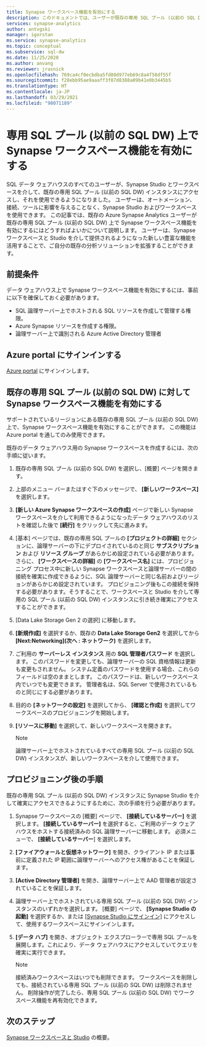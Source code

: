 ```yaml
---
title: Synapse ワークスペース機能を有効にする
description: このドキュメントでは、ユーザーが既存の専用 SQL プール (以前の SQL DW) 上で Synapse ワークスペース機能を有効にするにはどうすればよいかについて説明します。
services: synapse-analytics
author: antvgski
manager: igorstan
ms.service: synapse-analytics
ms.topic: conceptual
ms.subservice: sql-dw
ms.date: 11/25/2020
ms.author: anvang
ms.reviewer: jrasnick
ms.openlocfilehash: 769ca4cf0ecbdba5fd80d977eb69c8a4f58df55f
ms.sourcegitcommit: f28ebb95ae9aaaff3f87d8388a09b41e0b3445b5
ms.translationtype: HT
ms.contentlocale: ja-JP
ms.lasthandoff: 03/29/2021
ms.locfileid: "98071189"
---
```

# <a name="enabling-synapse-workspace-features-for-a-dedicated-sql-pool-formerly-sql-dw"></a>専用 SQL プール (以前の SQL DW) 上で Synapse ワークスペース機能を有効にする

SQL データ ウェアハウスのすべてのユーザーが、Synapse Studio とワークスペースを介して、既存の専用 SQL プール (以前の SQL DW) インスタンスにアクセスし、それを使用できるようになりました。 ユーザーは、オートメーション、接続、ツールに影響を与えることなく、Synapse Studio およびワークスペースを使用できます。 この記事では、既存の Azure Synapse Analytics ユーザーが既存の専用 SQL プール (以前の SQL DW) 上で Synapse ワークスペース機能を有効にするにはどうすればよいかについて説明します。 ユーザーは、Synapse ワークスペースと Studio を介して提供されるようになった新しい豊富な機能を活用することで、ご自分の既存の分析ソリューションを拡張することができます。   

## <a name="prerequisites"></a>前提条件
データ ウェアハウス上で Synapse ワークスペース機能を有効にするには、事前に以下を確保しておく必要があります。
- SQL 論理サーバー上でホストされる SQL リソースを作成して管理する権限。
- Azure Synapse リソースを作成する権限。
- 論理サーバー上で識別される Azure Active Directory 管理者

## <a name="sign-in-to-the-azure-portal"></a>Azure portal にサインインする

[Azure portal](https://portal.azure.com/) にサインインします。

## <a name="enabling-synapse-workspace-features-for-an-existing-dedicated-sql-pool-formerly-sql-dw"></a>既存の専用 SQL プール (以前の SQL DW) に対して Synapse ワークスペース機能を有効にする

サポートされているリージョンにある既存の専用 SQL プール (以前の SQL DW) 上で、Synapse ワークスペース機能を有効にすることができます。 この機能は Azure portal を通してのみ使用できます。

既存のデータ ウェアハウス用の Synapse ワークスペースを作成するには、次の手順に従います。
1. 既存の専用 SQL プール (以前の SQL DW) を選択し、[概要] ページを開きます。
2. 上部のメニュー バーまたはすぐ下のメッセージで、 **[新しいワークスペース]** を選択します。
3. **[新しい Azure Synapse ワークスペースの作成]** ページで新しい Synapse ワークスペースを介して利用できるようになったデータ ウェアハウスのリストを確認した後で **[続行]** をクリックして先に進みます。
4. [基本] ページでは、既存の専用 SQL プールの **[プロジェクトの詳細]** セクションに、論理サーバーの下にデプロイされているのと同じ **サブスクリプション** および **リソース グループ** があらかじめ設定されている必要があります。 さらに、 **[ワークスペースの詳細]** の **[ワークスペース名]** には、プロビジョニング プロセス中に新しい Synapse ワークスペースと論理サーバーの間の接続を確実に作成できるように、SQL 論理サーバーと同じ名前およびリージョンがあらかじめ設定されています。 プロビジョニング後もこの接続を保持する必要があります。そうすることで、ワークスペースと Studio を介して専用の SQL プール (以前の SQL DW) インスタンスに引き続き確実にアクセスすることができます。
5. [Data Lake Storage Gen 2 の選択] に移動します。
6. **[新規作成]** を選択するか、既存の **Data Lake Storage Gen2** を選択してから **[Next:Networking]\(次へ : ネットワーク\)** を選択します。
7. ご利用の **サーバーレス インスタンス** 用の **SQL 管理者パスワード** を選択します。 このパスワードを変更しても、論理サーバーの SQL 資格情報は更新も変更もされません。 システム定義のパスワードを使用する場合、これらのフィールドは空のままとします。 このパスワードは、新しいワークスペース内でいつでも変更できます。 管理者名は、SQL Server で使用されているものと同じにする必要があります。
8. 目的の **[ネットワークの設定]** を選択してから、 **[確認と作成]** を選択してワークスペースのプロビジョニングを開始します。
9. **[リソースに移動]** を選択して、新しいワークスペースを開きます。

    > [!NOTE]
    > 論理サーバー上でホストされているすべての専用 SQL プール (以前の SQL DW) インスタンスが、新しいワークスペースを介して使用できます。

## <a name="post-provisioning-steps"></a>プロビジョニング後の手順
既存の専用 SQL プール (以前の SQL DW) インスタンスに Synapse Studio を介して確実にアクセスできるようにするために、次の手順を行う必要があります。
1. Synapse ワークスペースの [概要] ページで、 **[接続しているサーバー]** を選択します。 **[接続しているサーバー]** を選択すると、ご利用のデータ ウェアハウスをホストする接続済みの SQL 論理サーバーに移動します。 必須メニューで、 **[接続しているサーバー**] を選択します。
2. **[ファイアウォールと仮想ネットワーク]** を開き、クライアント IP または事前に定義された IP 範囲に論理サーバーへのアクセス権があることを保証します。
3. **[Active Directory 管理者]** を開き、論理サーバー上で AAD 管理者が設定されていることを保証します。
4. 論理サーバー上でホストされている専用 SQL プール (以前の SQL DW) インスタンスのいずれかを選択します。 [概要] ページで、 **[Synapse Studio の起動]** を選択するか、または [[Synapse Studio にサインイン]](https://web.azuresynapse.net) にアクセスして、使用するワークスペースにサインインします。

5. **[データ ハブ]** を開き、オブジェクト エクスプローラーで専用 SQL プールを展開します。これにより、データ ウェアハウスにアクセスしていてクエリを確実に実行できます。

    > [!NOTE] 
    > 接続済みワークスペースはいつでも削除できます。 ワークスペースを削除しても、接続されている専用 SQL プール (以前の SQL DW) は削除されません。 削除操作が完了したら、専用 SQL プール (以前の SQL DW) でワークスペース機能を再有効化できます。

## <a name="next-steps"></a>次のステップ
[Synapse ワークスペースと Studio](../get-started.md) の概要。

